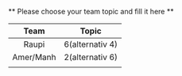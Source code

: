 ** Please choose your team topic and fill it here **

|  Team 	  | Topic     | 
| :-------: | :-------: | 
|   Raupi   | 6(alternativ 4) |
| Amer/Manh | 2(alternativ 6) |
|           |           |
